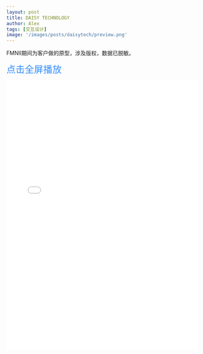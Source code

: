 ```yaml
---
layout: post
title: DAISY TECHNOLOGY
author: Alex
tags: [交互设计]
image: '/images/posts/daisytech/preview.png'
---
```


FMNII期间为客户做的原型，涉及版权，数据已脱敏。

<a href="../../../../../../daisytech/start.html" target="_blank" style="    font-size: 24px;
    color: #338eff;
    text-decoration: none;">点击全屏播放</a>

<iframe width="500" height="700" style="margin-bottom:60px;" src="../../../../../../daisytech/start.html" frameborder="0" allow="autoplay; encrypted-media" allowfullscreen scrolling="0"></iframe>


<style>
.c-sidebar {
    display: none;
}


@media (min-width: 40em){
.o-grid__col--2-3-m {
    width: 100%;
}
}
</style>



